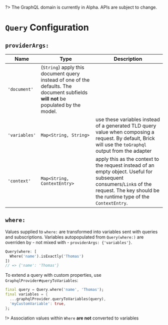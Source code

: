 ?> The GraphQL domain is currently in Alpha. APIs are subject to change.

# `Query` Configuration

## `providerArgs:`

| Name | Type | Description |
|---|---|---|
| `'document'` | (`String`) apply this document query instead of one of the defaults. The document subfields **will not** be populated by the model. |
| `'variables'` | `Map<String, String>` | use these variables instead of a generated TLD query value when composing a request. By default, Brick will use the `toGraphql` output from the adapter |
| `'context'` | `Map<String, ContextEntry>` | apply this as the context to the request instead of an empty object. Useful for subsequent consumers/`Link`s of the request. The key should be the runtime type of the `ContextEntry`. |


## `where:`

Values supplied to `where:` are transformed into variables sent with queries and subscriptions. Variables autopopulated from `Query(where:)` are overriden by - not mixed with - `providerArgs: {'variables'}`.

```dart
Query(where: [
  Where('name').isExactly('Thomas')
])
// => {'name': 'Thomas'}
```

To extend a query with custom properties, use `GraphqlProvider#queryToVariables`:

```dart
final query = Query.where('name', 'Thomas');
final variables = {
  ...graphqlProvider.queryToVariables(query),
  'myCustomVariable': true,
};
```

!> Association values within `Where` **are not** converted to variables
